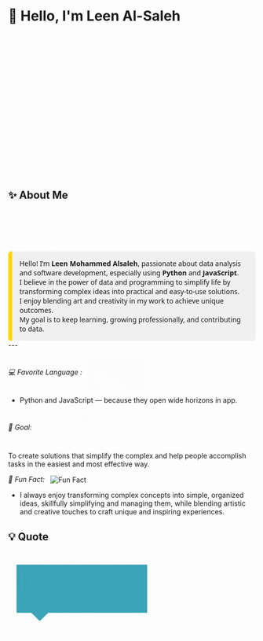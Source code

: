 # 👋 Hello, I'm Leen Al-Saleh

![Leen](./leen.gif)


## ✨ About Me  
<img src="./lolo.gif" alt="Lolo" width="150" style="vertical-align: middle;"/>
<div style="background-color: #f0f0f0; padding: 15px; border-left: 8px solid #FFD700; border-radius: 6px; font-family: 'Segoe UI', sans-serif;">
  Hello! I’m <strong>Leen Mohammed Alsaleh</strong>, passionate about data analysis and software development, especially using <strong>Python</strong> and <strong>JavaScript</strong>.<br>
  I believe in the power of data and programming to simplify life by transforming complex ideas into practical and easy-to-use solutions.<br>
  I enjoy blending art and creativity in my work to achieve unique outcomes.<br>
  My goal is to keep learning, growing professionally, and contributing to data.
</div>
---


_💻 Favorite Language :_
   <img src="./lele.gif" alt="Favorite Language" width="120" style="vertical-align: middle; margin-left: 8px;"/>
-  Python and JavaScript — because they open wide horizons in app.


_🎯 Goal:_
<img src="./goal.gif" alt="Goal" width="120" style="vertical-align: middle; margin-left: 8px;"/>

 To create solutions that simplify the complex and help people accomplish tasks in the easiest and most effective way.

_🌸 Fun Fact:_
 <img src="./funnyfact.gif" alt="Fun Fact" width="120" style="vertical-align: middle; margin-left: 8px;"/>
-  I always enjoy transforming complex concepts into simple, organized ideas, skillfully simplifying and managing them, while blending artistic and creative touches to craft unique and inspiring experiences.

## 💡 Quote
> <p align="center">
  <img src="./Leen.gif" alt="Leen" width="300"/>
</p>
